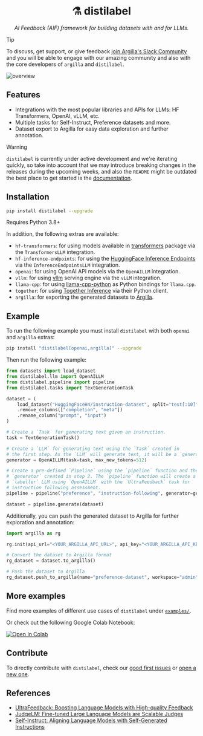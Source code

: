 <div align="center">
  <h1>⚗️ distilabel</h1>
  <p><em>AI Feedback (AIF) framework for building datasets with and for LLMs.</em></p>
</div>

> [!TIP]
> To discuss, get support, or give feedback [join Argilla's Slack Community](https://join.slack.com/t/rubrixworkspace/shared_invite/zt-whigkyjn-a3IUJLD7gDbTZ0rKlvcJ5g) and you will be able to engage with our amazing community and also with the core developers of `argilla` and `distilabel`.

![overview](https://github.com/argilla-io/distilabel/assets/36760800/360110da-809d-4e24-a29b-1a1a8bc4f9b7)

## Features

- Integrations with the most popular libraries and APIs for LLMs: HF Transformers, OpenAI, vLLM, etc.
- Multiple tasks for Self-Instruct, Preference datasets and more.
- Dataset export to Argilla for easy data exploration and further annotation.

> [!WARNING]
> `distilabel` is currently under active development and we're iterating quickly, so take into account that we may introduce breaking changes in the releases during the upcoming weeks, and also the `README` might be outdated the best place to get started is the [documentation](http://distilabel.argilla.io/).

## Installation

```sh
pip install distilabel --upgrade
```

Requires Python 3.8+

In addition, the following extras are available:

- `hf-transformers`: for using models available in [transformers](https://github.com/huggingface/transformers) package via the `TransformersLLM` integration.
- `hf-inference-endpoints`: for using the [HuggingFace Inference Endpoints](https://huggingface.co/inference-endpoints) via the `InferenceEndpointsLLM` integration.
- `openai`: for using OpenAI API models via the `OpenAILLM` integration.
- `vllm`: for using [vllm](https://github.com/vllm-project/vllm) serving engine via the `vLLM` integration.
- `llama-cpp`: for using [llama-cpp-python](https://github.com/abetlen/llama-cpp-python) as Python bindings for `llama.cpp`.
- `together`: for using [Together Inference](https://www.together.ai/products) via their Python client.
- `argilla`: for exporting the generated datasets to [Argilla](https://argilla.io/).

## Example

To run the following example you must install `distilabel` with both `openai` and `argilla` extras:

```sh
pip install "distilabel[openai,argilla]" --upgrade
```

Then run the following example:

```python
from datasets import load_dataset
from distilabel.llm import OpenAILLM
from distilabel.pipeline import pipeline
from distilabel.tasks import TextGenerationTask

dataset = (
    load_dataset("HuggingFaceH4/instruction-dataset", split="test[:10]")
    .remove_columns(["completion", "meta"])
    .rename_column("prompt", "input")
)

# Create a `Task` for generating text given an instruction.
task = TextGenerationTask()

# Create a `LLM` for generating text using the `Task` created in
# the first step. As the `LLM` will generate text, it will be a `generator`.
generator = OpenAILLM(task=task, max_new_tokens=512)

# Create a pre-defined `Pipeline` using the `pipeline` function and the
# `generator` created in step 2. The `pipeline` function will create a
# `labeller` LLM using `OpenAILLM` with the `UltraFeedback` task for
# instruction following assessment.
pipeline = pipeline("preference", "instruction-following", generator=generator)

dataset = pipeline.generate(dataset)
```

Additionally, you can push the generated dataset to Argilla for further exploration and annotation:

```python
import argilla as rg

rg.init(api_url="<YOUR_ARGILLA_API_URL>", api_key="<YOUR_ARGILLA_API_KEY>")

# Convert the dataset to Argilla format
rg_dataset = dataset.to_argilla()

# Push the dataset to Argilla
rg_dataset.push_to_argilla(name="preference-dataset", workspace="admin")
```

## More examples

Find more examples of different use cases of `distilabel` under [`examples/`](./examples/).

Or check out the following Google Colab Notebook:

[![Open In Colab](https://colab.research.google.com/assets/colab-badge.svg)](https://colab.research.google.com/drive/1rO1-OlLFPBC0KPuXQOeMpZOeajiwNoMy?usp=sharing)

## Contribute

To directly contribute with `distilabel`, check our [good first issues](https://github.com/argilla-io/distilabel/issues?q=is%3Aissue+is%3Aopen+label%3A%22good+first+issue%22) or [open a new one](https://github.com/argilla-io/distilabel/issues/new/choose).

## References

* [UltraFeedback: Boosting Language Models with High-quality Feedback](https://arxiv.org/abs/2310.01377)
* [JudgeLM: Fine-tuned Large Language Models are Scalable Judges](https://arxiv.org/abs/2310.17631)
* [Self-Instruct: Aligning Language Models with Self-Generated Instructions](https://arxiv.org/abs/2212.10560)
